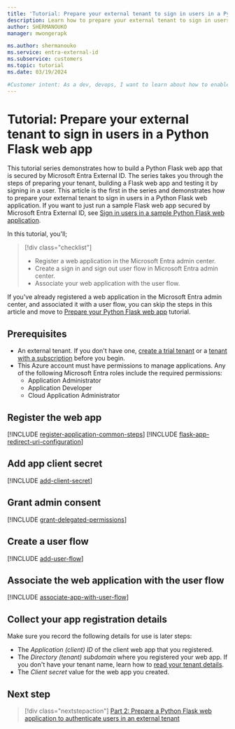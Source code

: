 ```yaml
---
title: 'Tutorial: Prepare your external tenant to sign in users in a Python Flask web app'
description: Learn how to prepare your external tenant to sign in users in your Python Flask web application.
author: SHERMANOUKO
manager: mwongerapk

ms.author: shermanouko
ms.service: entra-external-id 
ms.subservice: customers
ms.topic: tutorial
ms.date: 03/19/2024

#Customer intent: As a dev, devops, I want to learn about how to enable authentication in my Python Flask web app with an external tenant.
---
```


# Tutorial: Prepare your external tenant to sign in users in a Python Flask web app

This tutorial series demonstrates how to build a Python Flask web app that is secured by Microsoft Entra External ID. The series takes you through the steps of preparing your tenant, building a Flask web app and testing it by signing in a user. This article is the first in the series and demonstrates how to prepare your external tenant to sign in users in a Python Flask web application. If you want to just run a sample Flask web app secured by Microsoft Entra External ID, see [Sign in users in a sample Python Flask web application](sample-web-app-python-flask-sign-in.md).

In this tutorial, you'll;

> [!div class="checklist"]
>
> - Register a web application in the Microsoft Entra admin center. 
> - Create a sign in and sign out user flow in Microsoft Entra admin center.
> - Associate your web application with the user flow. 

If you've already registered a web application in the Microsoft Entra admin center, and associated it with a user flow, you can skip the steps in this article and move to [Prepare your Python Flask web app](tutorial-web-app-node-sign-in-prepare-app.md) tutorial.

## Prerequisites

* An external tenant. If you don't have one, [create a trial tenant](https://aka.ms/ciam-free-trial) or a [tenant with a subscription](./quickstart-tenant-setup.md) before you begin.
* This Azure account must have permissions to manage applications. Any of the following Microsoft Entra roles include the required permissions:
    * Application Administrator
    * Application Developer
    * Cloud Application Administrator

## Register the web app

[!INCLUDE [register-application-common-steps](./includes/register-app/register-client-app-common.md)]
[!INCLUDE [flask-app-redirect-uri-configuration](./includes/register-app/add-platform-redirect-url-python-flask.md)]   

## Add app client secret

[!INCLUDE [add-client-secret](./includes/register-app/add-app-client-secret.md)]

## Grant admin consent

[!INCLUDE [grant-delegated-permissions](./includes/register-app/grant-api-permission-sign-in.md)]

## Create a user flow

[!INCLUDE [add-user-flow](./includes/configure-user-flow/create-sign-in-sign-out-user-flow.md)]

## Associate the web application with the user flow

[!INCLUDE [associate-app-with-user-flow](./includes/configure-user-flow/add-app-user-flow.md)]

## Collect your app registration details 

Make sure you record the following details for use is later steps:

- The *Application (client) ID* of the client web app that you registered.
- The *Directory (tenant) subdomain* where you registered your web app. If you don't have your tenant name, learn how to [read your tenant details](how-to-create-external-tenant-portal.md#get-the-external-tenant-details). 
- The *Client secret* value for the web app you created.

## Next step

> [!div class="nextstepaction"]
> [Part 2: Prepare a Python Flask web application to authenticate users in an external tenant](./tutorial-web-app-python-flask-sign-in-sign-out.md)
